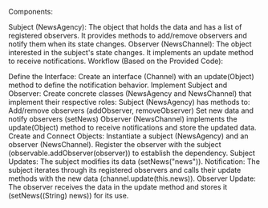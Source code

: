 Components:

Subject (NewsAgency): The object that holds the data and has a list of registered observers. It provides methods to add/remove observers and notify them when its state changes.
Observer (NewsChannel): The object interested in the subject's state changes. It implements an update method to receive notifications.
Workflow (Based on the Provided Code):

Define the Interface: Create an interface (Channel) with an update(Object) method to define the notification behavior.
Implement Subject and Observer: Create concrete classes (NewsAgency and NewsChannel) that implement their respective roles:
Subject (NewsAgency) has methods to:
Add/remove observers (addObserver, removeObserver)
Set new data and notify observers (setNews)
Observer (NewsChannel) implements the update(Object) method to receive notifications and store the updated data.
Create and Connect Objects:
Instantiate a subject (NewsAgency) and an observer (NewsChannel).
Register the observer with the subject (observable.addObserver(observer)) to establish the dependency.
Subject Updates: The subject modifies its data (setNews("news")).
Notification: The subject iterates through its registered observers and calls their update methods with the new data (channel.update(this.news)).
Observer Update: The observer receives the data in the update method and stores it (setNews((String) news)) for its use.